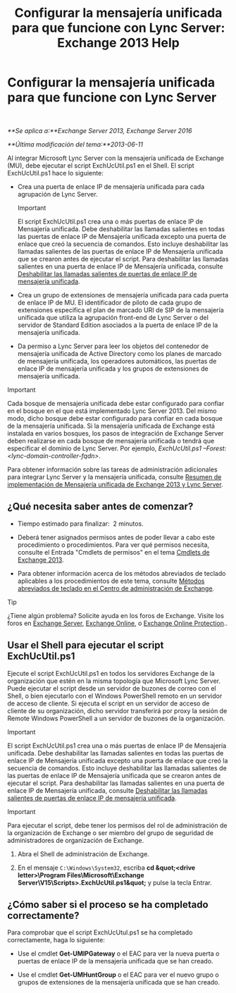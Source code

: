 ﻿---
title: 'Configurar la mensajería unificada para que funcione con Lync Server: Exchange 2013 Help'
TOCTitle: Configurar la mensajería unificada para que funcione con Lync Server
ms:assetid: 29bdddbf-75d5-4c92-988e-c8506ecc7a1c
ms:mtpsurl: https://technet.microsoft.com/es-es/library/JJ966276(v=EXCHG.150)
ms:contentKeyID: 52062012
ms.date: 05/22/2018
mtps_version: v=EXCHG.150
ms.translationtype: MT
---

# Configurar la mensajería unificada para que funcione con Lync Server

 

_**Se aplica a:**Exchange Server 2013, Exchange Server 2016_

_**Última modificación del tema:**2013-06-11_

Al integrar Microsoft Lync Server con la mensajería unificada de Exchange (MU), debe ejecutar el script ExchUcUtil.ps1 en el Shell. El script ExchUcUtil.ps1 hace lo siguiente:

  - Crea una puerta de enlace IP de mensajería unificada para cada agrupación de Lync Server.
    

    > [!IMPORTANT]
    > El script ExchUcUtil.ps1 crea una o más puertas de enlace IP de Mensajería unificada. Debe deshabilitar las llamadas salientes en todas las puertas de enlace IP de Mensajería unificada excepto una puerta de enlace que creó la secuencia de comandos. Esto incluye deshabilitar las llamadas salientes de las puertas de enlace IP de Mensajería unificada que se crearon antes de ejecutar el script. Para deshabilitar las llamadas salientes en una puerta de enlace IP de Mensajería unificada, consulte <A href="disable-outgoing-calls-on-um-ip-gateways-exchange-2013-help.md">Deshabilitar las llamadas salientes de puertas de enlace IP de mensajería unificada</A>.



  - Crea un grupo de extensiones de mensajería unificada para cada puerta de enlace IP de MU. El identificador de piloto de cada grupo de extensiones especifica el plan de marcado URI de SIP de la mensajería unificada que utiliza la agrupación front-end de Lync Server o del servidor de Standard Edition asociados a la puerta de enlace IP de la mensajería unificada.

  - Da permiso a Lync Server para leer los objetos del contenedor de mensajería unificada de Active Directory como los planes de marcado de mensajería unificada, los operadores automáticos, las puertas de enlace IP de mensajería unificada y los grupos de extensiones de mensajería unificada.


> [!IMPORTANT]
> Cada bosque de mensajería unificada debe estar configurado para confiar en el bosque en el que está implementado Lync Server 2013. Del mismo modo, dicho bosque debe estar configurado para confiar en cada bosque de la mensajería unificada. Si la mensajería unificada de Exchange está instalada en varios bosques, los pasos de integración de Exchange Server deben realizarse en cada bosque de mensajería unificada o tendrá que especificar el dominio de Lync Server. Por ejemplo, <EM>ExchUcUtil.ps1 –Forest:&lt;lync-domain-controller-fqdn&gt;</EM>.



Para obtener información sobre las tareas de administración adicionales para integrar Lync Server y la mensajería unificada, consulte [Resumen de implementación de Mensajería unificada de Exchange 2013 y Lync Server](deploying-exchange-2013-um-and-lync-server-overview-exchange-2013-help.md).

## ¿Qué necesita saber antes de comenzar?

  - Tiempo estimado para finalizar:  2 minutos.

  - Deberá tener asignados permisos antes de poder llevar a cabo este procedimiento o procedimientos. Para ver qué permisos necesita, consulte el Entrada "Cmdlets de permisos" en el tema [Cmdlets de Exchange 2013](https://technet.microsoft.com/es-es/library/bb124413\(v=exchg.150\)).

  - Para obtener información acerca de los métodos abreviados de teclado aplicables a los procedimientos de este tema, consulte [Métodos abreviados de teclado en el Centro de administración de Exchange](keyboard-shortcuts-in-the-exchange-admin-center-exchange-online-protection-help.md).


> [!TIP]
> ¿Tiene algún problema? Solicite ayuda en los foros de Exchange. Visite los foros en <A href="https://go.microsoft.com/fwlink/p/?linkid=60612">Exchange Server</A>, <A href="https://go.microsoft.com/fwlink/p/?linkid=267542">Exchange Online</A>, o <A href="https://go.microsoft.com/fwlink/p/?linkid=285351">Exchange Online Protection</A>..



## Usar el Shell para ejecutar el script ExchUcUtil.ps1

Ejecute el script ExchUcUtil.ps1 en todos los servidores Exchange de la organización que estén en la misma topología que Microsoft Lync Server. Puede ejecutar el script desde un servidor de buzones de correo con el Shell, o bien ejecutarlo con el Windows PowerShell remoto en un servidor de acceso de cliente. Si ejecuta el script en un servidor de acceso de cliente de su organización, dicho servidor transferirá por proxy la sesión de Remote Windows PowerShell a un servidor de buzones de la organización.


> [!IMPORTANT]
> El script ExchUcUtil.ps1 crea una o más puertas de enlace IP de Mensajería unificada. Debe deshabilitar las llamadas salientes en todas las puertas de enlace IP de Mensajería unificada excepto una puerta de enlace que creó la secuencia de comandos. Esto incluye deshabilitar las llamadas salientes de las puertas de enlace IP de Mensajería unificada que se crearon antes de ejecutar el script. Para deshabilitar las llamadas salientes en una puerta de enlace IP de Mensajería unificada, consulte <A href="disable-outgoing-calls-on-um-ip-gateways-exchange-2013-help.md">Deshabilitar las llamadas salientes de puertas de enlace IP de mensajería unificada</A>.




> [!IMPORTANT]
> Para ejecutar el script, debe tener los permisos del rol de administración de la organización de Exchange o ser miembro del grupo de seguridad de administradores de organización de Exchange.



1.  Abra el Shell de administración de Exchange.

2.  En el mensaje `C:\Windows\System32`, escriba **cd \&quot;\<drive letter\>\\Program Files\\Microsoft\\Exchange Server\\V15\\Scripts\>.ExchUcUtil.ps1\&quot;** y pulse la tecla Entrar.

## ¿Cómo saber si el proceso se ha completado correctamente?

Para comprobar que el script ExchUcUtul.ps1 se ha completado correctamente, haga lo siguiente:

  - Use el cmdlet **Get-UMIPGateway** o el EAC para ver la nueva puerta o puertas de enlace IP de la mensajería unificada que se han creado.

  - Use el cmdlet **Get-UMHuntGroup** o el EAC para ver el nuevo grupo o grupos de extensiones de la mensajería unificada que se han creado.

